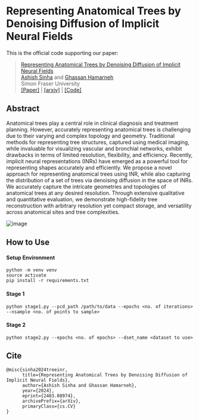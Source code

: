 # Representing Anatomical Trees by Denoising Diffusion of Implicit Neural Fields
This is the official code supporting our paper:
> [Representing Anatomical Trees by Denoising Diffusion of Implicit Neural Fields](https://arxiv.org/abs/2403.08974) </br>
> [Ashish Sinha](https://sinashish.github.io/) and [Ghassan Hamarneh](https://www.medicalimageanalysis.com/home) </br>
> Simon Fraser University </br>
> [[Paper]](https://arxiv.org/pdf/2403.08974.pdf) | [[arxiv]](https://arxiv.org/abs/2403.08974) | [[Code]](./)

## Abstract

Anatomical trees play a central role in clinical diagnosis and treatment planning. However, accurately representing anatomical trees is challenging due to their varying and complex topology and geometry.
Traditional methods for representing tree structures, captured using medical imaging, while invaluable for visualizing vascular and bronchial networks, exhibit drawbacks in terms of limited resolution, flexibility, and efficiency. Recently, implicit neural representations (INRs) have emerged as a powerful tool for representing shapes accurately and efficiently. We propose a novel approach for representing anatomical trees using INR, while also capturing the distribution of a set of trees via denoising diffusion in the space of INRs. We accurately capture the intricate geometries and topologies of anatomical trees at any desired resolution. Through extensive qualitative and quantitative evaluation, we demonstrate high-fidelity tree reconstruction with arbitrary resolution yet compact storage, and versatility across anatomical sites and tree complexities.

![image](https://github.com/sinAshish/TreeDiffusion/assets/21974209/e7d49e8e-429c-45e1-99cb-9e05b238a22c)

## How to Use 

#### Setup Environment
```
python -m venv venv
source activate
pip install -r requirements.txt
```

#### Stage 1
```
python stage1.py --pcd_path /path/to/data --epochs <no. of iterations> --nsample <no. of points to sample>
```

#### Stage 2
```
python stage2.py --epochs <no. of epochs> --dset_name <dataset to use>
```

## Cite

```
@misc{sinha2024treeinr,
      title={Representing Anatomical Trees by Denoising Diffusion of Implicit Neural Fields}, 
      author={Ashish Sinha and Ghassan Hamarneh},
      year={2024},
      eprint={2403.08974},
      archivePrefix={arXiv},
      primaryClass={cs.CV}
}
```

